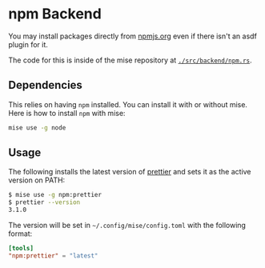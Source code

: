 # npm Backend

You may install packages directly from [npmjs.org](https://npmjs.org/) even if there
isn't an asdf plugin for it.

The code for this is inside of the mise repository at [`./src/backend/npm.rs`](https://github.com/jdx/mise/blob/main/src/backend/npm.rs).

## Dependencies

This relies on having `npm` installed. You can install it with or without mise.
Here is how to install `npm` with mise:

```sh
mise use -g node
```

## Usage

The following installs the latest version of [prettier](https://www.npmjs.com/package/prettier)
and sets it as the active version on PATH:

```sh
$ mise use -g npm:prettier
$ prettier --version
3.1.0
```

The version will be set in `~/.config/mise/config.toml` with the following format:

```toml
[tools]
"npm:prettier" = "latest"
```

